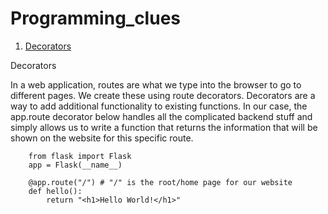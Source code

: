 # Programming_clues

1. [Decorators](#1)

 

<a name="1"></a>
Decorators

In a web application, routes are what we type into the browser to go to different pages. We create these using route decorators. Decorators are a way to add additional functionality to  existing functions. In our case, the app.route decorator below handles all the complicated backend stuff and simply allows us to write a function that returns the information that will be shown on the website for this specific route. 

        from flask import Flask 
        app = Flask(__name__)
        
        @app.route("/") # "/" is the root/home page for our website
        def hello():
            return "<h1>Hello World!</h1>"
